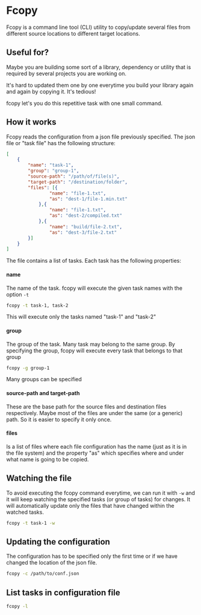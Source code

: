 # Fcopy

Fcopy is a command line tool (CLI) utility to copy/update several files from different source locations to different target locations.


## Useful for?

Maybe you are building some sort of a library, dependency or utility that is required by several projects you are working on.

It's hard to updated them one by one everytime you build your library again and again by copying it. It's tedious!

fcopy let's you do this repetitive task with one small command.


## How it works

Fcopy reads the configuration from a json file previously specified. The json file or "task file" has the following structure:

```json
[
    {
        "name": "task-1",
        "group": "group-1",
        "source-path": "/path/of/file(s)",
        "target-path": "/destination/folder",
        "files": [{ 
                "name": "file-1.txt", 
                "as": "dest-1/file-1.min.txt" 
            },{ 
                "name": "file-1.txt", 
                "as": "dest-2/compiled.txt" 
            },{ 
                "name": "build/file-2.txt", 
                "as": "dest-3/file-2.txt" 
        }]
    }
]
```

The file contains a list of tasks. Each task has the following properties:

#### name
The name of the task. fcopy will execute the given task names with the option `-t`

```bash
fcopy -t task-1, task-2
```

This will execute only the tasks named "task-1" and "task-2"


#### group
The group of the task. Many task may belong to the same group. By specifying the group, fcopy will execute every task that belongs to that group

```bash
fcopy -g group-1
```

Many groups can be specified

#### source-path and target-path

These are the base path for the source files and destination files respectively. Maybe most of the files are under the same (or a generic) path. So it is easier to specify it only once.

#### files
Is a list of files where each file configuration has the name (just as it is in the file system) and the property "as" which specifies where and under what name is going to be copied. 


## Watching the file
To avoid executing the fcopy command everytime, we can run it with `-w` and it will keep watching the specified tasks (or group of tasks) for changes. It will automatically update only the files that have changed within the watched tasks. 


```bash
fcopy -t task-1 -w
```

## Updating the configuration

The configuration has to be specified only the first time or if we have changed the location of the json file.

```bash
fcopy -c /path/to/conf.json
```

## List tasks in configuration file

```bash
fcopy -l
```



